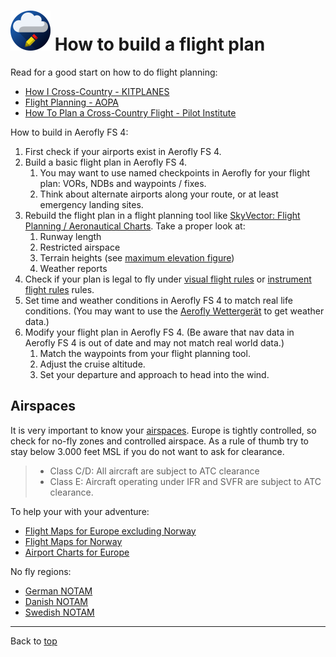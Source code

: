 ![](favicon-64x64.png) How to build a flight plan
=================================================

Read for a good start on how to do flight planning:

* [How I Cross-Country - KITPLANES](https://www.kitplanes.com/how-i-cross-country/)
* [Flight Planning - AOPA](https://www.aopa.org/training-and-safety/online-learning/safety-spotlights/mountain-flying/flight-planning)
* [How To Plan a Cross-Country Flight - Pilot Institute](https://pilotinstitute.com/flight-planning/)

How to build in Aerofly FS 4:

1. First check if your airports exist in Aerofly FS 4.
1. Build a basic flight plan in Aerofly FS 4.
   1. You may want to use named checkpoints in Aerofly for your flight plan: VORs, NDBs and waypoints / fixes.
   1. Think about alternate airports along your route, or at least emergency landing sites.
1. Rebuild the flight plan in a flight planning tool like [SkyVector: Flight Planning / Aeronautical Charts](https://skyvector.com/). Take a proper look at:
   1. Runway length
   1. Restricted airspace
   1. Terrain heights (see [maximum elevation figure](https://en.wikipedia.org/wiki/Maximum_elevation_figure))
   1. Weather reports
1. Check if your plan is legal to fly under [visual flight rules](https://en.wikipedia.org/wiki/Visual_flight_rules) or [instrument flight rules](https://en.wikipedia.org/wiki/Instrument_flight_rules) rules.
1. Set time and weather conditions in Aerofly FS 4 to match real life conditions. (You may want to use the [Aerofly Wettergerät](https://github.com/fboes/aerofly-wettergeraet/) to get weather data.)
1. Modify your flight plan in Aerofly FS 4. (Be aware that nav data in Aerofly FS 4 is out of date and may not match real world data.)
   1. Match the waypoints from your flight planning tool.
   1. Adjust the cruise altitude.
   1. Set your departure and approach to head into the wind.


Airspaces
---------

It is very important to know your [airspaces](https://en.wikipedia.org/wiki/Airspace_class#ICAO_definitions). Europe is tightly controlled, so check for no-fly zones and controlled airspace. As a rule of thumb try to stay below 3.000 feet MSL if you do not want to ask for clearance.

> * Class C/D: All aircraft are subject to ATC clearance 
> * Class E: Aircraft operating under IFR and SVFR are subject to ATC clearance. 

To help your with your adventure:

* [Flight Maps for Europe excluding Norway](https://www.openflightmaps.org/wp-content/plugins/ofmTileMap/ofmTileMap_full.php?airac=2210&language=local&coverage&controls)
* [Flight Maps for Norway](https://www.ippc.no/ippc/index.jsp)
* [Airport Charts for Europe](https://flightplandatabase.com/)

No fly regions:

* [German NOTAM](https://www.notaminfo.com/germanymap)
* [Danish NOTAM](https://notaminfo.com/denmarkmap)
* [Swedish NOTAM](https://notaminfo.com/swedenmap)

----

Back to [top](../README.md)

